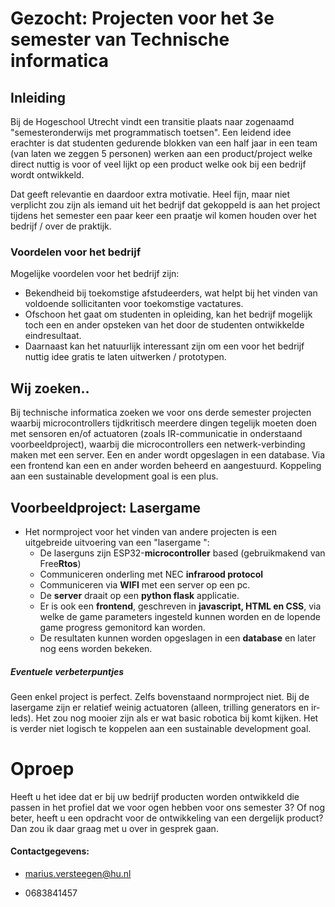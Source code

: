 # Gezocht: Projecten voor het 3e semester van Technische informatica

## Inleiding

Bij de Hogeschool Utrecht vindt een transitie plaats naar zogenaamd "semesteronderwijs met programmatisch toetsen". Een leidend idee erachter is dat studenten gedurende blokken van een half jaar in een team (van laten we zeggen 5 personen) werken aan een product/project welke direct nuttig is voor of veel lijkt op een product welke ook bij een bedrijf wordt ontwikkeld.

Dat geeft relevantie en daardoor extra motivatie.
Heel fijn, maar niet verplicht zou zijn als iemand uit het bedrijf dat gekoppeld is aan het project tijdens het semester een paar keer een praatje wil komen houden over het bedrijf / over de praktijk.

### Voordelen voor het bedrijf

Mogelijke voordelen voor het bedrijf zijn:

- Bekendheid bij toekomstige afstudeerders, wat helpt bij het vinden van voldoende sollicitanten voor toekomstige vactatures. 
- Ofschoon het gaat om studenten in opleiding, kan het bedrijf mogelijk toch een en ander opsteken van het door de studenten ontwikkelde eindresultaat. 
- Daarnaast kan het natuurlijk interessant zijn om een voor het bedrijf nuttig idee gratis te laten uitwerken / prototypen.

## Wij zoeken..

Bij technische informatica zoeken we voor ons derde semester projecten waarbij microcontrollers tijdkritisch meerdere dingen tegelijk moeten doen met sensoren en/of actuatoren (zoals IR-communicatie in onderstaand voorbeeldproject), waarbij die microcontrollers een netwerk-verbinding maken met een server. Een en ander wordt opgeslagen in een database. Via een frontend kan een en ander worden beheerd en aangestuurd. Koppeling aan een sustainable development goal is een plus.

## Voorbeeldproject: Lasergame

- Het normproject voor het vinden van andere projecten is een uitgebreide uitvoering van een "lasergame ":
  - De laserguns zijn ESP32-**microcontroller** based (gebruikmakend van Free**Rtos**)
  - Communiceren onderling met NEC **infrarood protocol**
  - Communiceren via **WIFI** met een server op een pc.
  - De **server** draait op een **python flask** applicatie.
  - Er is ook een **frontend**, geschreven in **javascript, HTML en CSS**, via welke de game parameters ingesteld kunnen worden en de lopende game progress gemonitord kan worden.
  - De resultaten kunnen worden opgeslagen in een **database** en later nog eens worden bekeken.

##### Eventuele verbeterpuntjes

Geen enkel project is perfect. Zelfs bovenstaand normproject niet. Bij de lasergame zijn er relatief weinig actuatoren (alleen, trilling generators en ir-leds). Het zou nog mooier zijn als er wat basic robotica bij komt kijken. Het is verder niet logisch te koppelen aan een sustainable development goal.

# Oproep

Heeft u het idee dat er bij uw bedrijf producten worden ontwikkeld die passen in het profiel dat we voor ogen hebben voor ons semester 3? Of nog beter, heeft u een opdracht voor de ontwikkeling van een dergelijk product? Dan zou ik daar graag met u over in gesprek gaan.

#### Contactgegevens:

- marius.versteegen@hu.nl

- 0683841457
